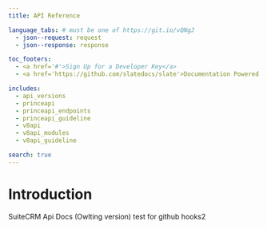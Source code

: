 ```yaml
---
title: API Reference

language_tabs: # must be one of https://git.io/vQNgJ
  - json--request: request
  - json--response: response

toc_footers:
  - <a href='#'>Sign Up for a Developer Key</a>
  - <a href='https://github.com/slatedocs/slate'>Documentation Powered by Slate</a>

includes:
  - api_versions
  - princeapi
  - princeapi_endpoints
  - princeapi_guideline
  - v8api
  - v8api_modules
  - v8api_guideline

search: true
---
```

# Introduction

SuiteCRM Api Docs (Owlting version)
test for github hooks2

